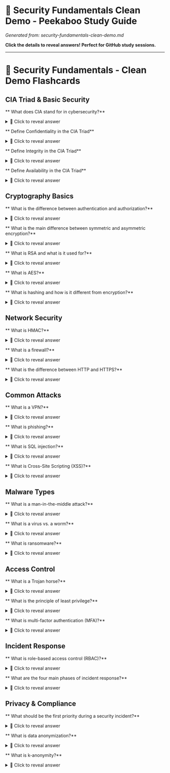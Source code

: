 # 🫣 Security Fundamentals Clean Demo - Peekaboo Study Guide
*Generated from: security-fundamentals-clean-demo.md*

**Click the details to reveal answers! Perfect for GitHub study sessions.**

---

# 🎯 Security Fundamentals - Clean Demo Flashcards
## CIA Triad & Basic Security
** What does CIA stand for in cybersecurity?**
<details>
<summary>🤔 Click to reveal answer</summary>

Confidentiality, Integrity, Availability - the three fundamental principles of information security.

</details>

** Define Confidentiality in the CIA Triad**
<details>
<summary>🤔 Click to reveal answer</summary>

Ensuring that information is accessible only to those authorized to access it. Prevents unauthorized disclosure of sensitive data.

</details>

** Define Integrity in the CIA Triad**
<details>
<summary>🤔 Click to reveal answer</summary>

Ensuring that information is accurate, complete, and has not been modified by unauthorized parties.

</details>

** Define Availability in the CIA Triad**
<details>
<summary>🤔 Click to reveal answer</summary>

Ensuring that information and systems are accessible when needed by authorized users.

</details>

## Cryptography Basics
** What is the difference between authentication and authorization?**
<details>
<summary>🤔 Click to reveal answer</summary>

Authentication verifies WHO you are (identity verification), while authorization determines WHAT you can access (permission control).

</details>

** What is the main difference between symmetric and asymmetric encryption?**
<details>
<summary>🤔 Click to reveal answer</summary>

Symmetric uses the same key for encryption/decryption (faster, shared secret), while asymmetric uses different keys - public/private key pairs (slower, no shared secret needed).

</details>

** What is RSA and what is it used for?**
<details>
<summary>🤔 Click to reveal answer</summary>

RSA is an asymmetric encryption algorithm using public/private key pairs. Used for secure key exchange, digital signatures, and encrypting small amounts of data.

</details>

** What is AES?**
<details>
<summary>🤔 Click to reveal answer</summary>

Advanced Encryption Standard - a symmetric encryption algorithm that's fast and secure. Uses 128, 192, or 256-bit keys.

</details>

** What is hashing and how is it different from encryption?**
<details>
<summary>🤔 Click to reveal answer</summary>

Hashing is a one-way function that creates a fixed-size digest from input data. Unlike encryption, it cannot be reversed - used for data integrity verification.

</details>

## Network Security
** What is HMAC?**
<details>
<summary>🤔 Click to reveal answer</summary>

Hash-based Message Authentication Code - combines a hash function with a secret key to provide both data integrity and authentication.

</details>

** What is a firewall?**
<details>
<summary>🤔 Click to reveal answer</summary>

A network security device that monitors and controls incoming/outgoing network traffic based on predetermined security rules.

</details>

** What is the difference between HTTP and HTTPS?**
<details>
<summary>🤔 Click to reveal answer</summary>

HTTPS (HTTP Secure) adds TLS/SSL encryption to HTTP, protecting data in transit between client and server.

</details>

## Common Attacks
** What is a VPN?**
<details>
<summary>🤔 Click to reveal answer</summary>

Virtual Private Network - creates a secure, encrypted tunnel over the internet for private communication.

</details>

** What is phishing?**
<details>
<summary>🤔 Click to reveal answer</summary>

A social engineering attack using fake emails, websites, or messages to trick users into revealing sensitive information like passwords or credit card numbers.

</details>

** What is SQL injection?**
<details>
<summary>🤔 Click to reveal answer</summary>

A web application attack where malicious SQL code is inserted into application queries, potentially allowing attackers to access/modify database data.

</details>

** What is Cross-Site Scripting (XSS)?**
<details>
<summary>🤔 Click to reveal answer</summary>

A web vulnerability where attackers inject malicious scripts into web pages viewed by other users, potentially stealing data or hijacking sessions.

</details>

## Malware Types
** What is a man-in-the-middle attack?**
<details>
<summary>🤔 Click to reveal answer</summary>

An attack where the attacker intercepts and potentially alters communications between two parties who believe they're communicating directly.

</details>

** What is a virus vs. a worm?**
<details>
<summary>🤔 Click to reveal answer</summary>

A virus requires a host file and user action to spread, while a worm can replicate and spread automatically across networks without user interaction.

</details>

** What is ransomware?**
<details>
<summary>🤔 Click to reveal answer</summary>

Malware that encrypts victim's files and demands payment (ransom) for the decryption key.

</details>

## Access Control
** What is a Trojan horse?**
<details>
<summary>🤔 Click to reveal answer</summary>

Malware disguised as legitimate software that performs hidden malicious functions when executed.

</details>

** What is the principle of least privilege?**
<details>
<summary>🤔 Click to reveal answer</summary>

Users should be given the minimum levels of access necessary to perform their job functions - nothing more.

</details>

** What is multi-factor authentication (MFA)?**
<details>
<summary>🤔 Click to reveal answer</summary>

Security method requiring two or more verification factors: something you know (password), something you have (token), something you are (biometric).

</details>

## Incident Response
** What is role-based access control (RBAC)?**
<details>
<summary>🤔 Click to reveal answer</summary>

Access control method where permissions are assigned to roles, and users are assigned to roles based on their job functions.

</details>

** What are the four main phases of incident response?**
<details>
<summary>🤔 Click to reveal answer</summary>

1) Preparation, 2) Detection & Analysis, 3) Containment, Eradication & Recovery, 4) Post-Incident Activity/Lessons Learned.

</details>

## Privacy & Compliance
** What should be the first priority during a security incident?**
<details>
<summary>🤔 Click to reveal answer</summary>

Containment - prevent the incident from spreading or causing further damage while preserving evidence.

</details>

** What is data anonymization?**
<details>
<summary>🤔 Click to reveal answer</summary>

The process of removing or altering personally identifiable information so individuals cannot be identified from the dataset.

</details>

** What is k-anonymity?**
<details>
<summary>🤔 Click to reveal answer</summary>

A privacy preservation technique ensuring each record is indistinguishable from at least k-1 other records based on quasi-identifiers.

</details>
